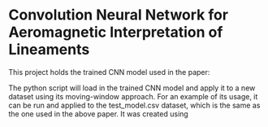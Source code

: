 # Convolution Neural Network for Aeromagnetic Interpretation of Lineaments
This project holds the trained CNN model used in the paper:

The python script will load in the trained CNN model and apply it to a new dataset using its moving-window approach. For an example of its usage, it can be run and applied to the test_model.csv dataset, which is the same as the one used in the above paper. It was created using 
